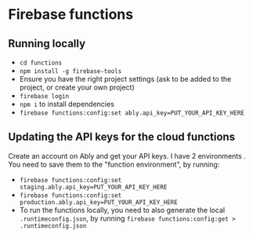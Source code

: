 # Firebase functions

## Running locally

- `cd functions`
- `npm install -g firebase-tools`
- Ensure you have the right project settings (ask to be added to the project, or create your own project)
- `firebase login`
- `npm i` to install dependencies
- `firebase functions:config:set ably.api_key=PUT_YOUR_API_KEY_HERE`

## Updating the API keys for the cloud functions

Create an account on Ably and get your API keys. I have 2 environments . You need to save them to the "function environment", by running:

- `firebase functions:config:set staging.ably.api_key=PUT_YOUR_API_KEY_HERE`
- `firebase functions:config:set production.ably.api_key=PUT_YOUR_API_KEY_HERE`
- To run the functions locally, you need to also generate the local `.runtimeconfig.json`, by running `firebase functions:config:get > .runtimeconfig.json`
